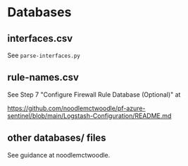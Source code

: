 # Databases

## interfaces.csv

See `parse-interfaces.py`

## rule-names.csv

See Step 7 "Configure Firewall Rule Database (Optional)" at

https://github.com/noodlemctwoodle/pf-azure-sentinel/blob/main/Logstash-Configuration/README.md

## other databases/ files

See guidance at noodlemctwoodle.